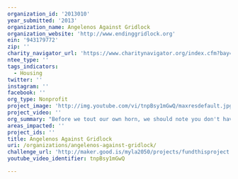 ```yaml
---
organization_id: '2013010'
year_submitted: '2013'
organization_name: Angelenos Against Gridlock
organization_website: 'http://www.endinggridlock.org'
ein: '943179772'
zip: ''
charity_navigator_url: 'https://www.charitynavigator.org/index.cfm?bay=search.profile&ein=943179772'
ntee_type: ''
tags_indicators:
  - Housing
twitter: ''
instagram: ''
facebook: ''
org_type: Nonprofit
project_image: 'http://img.youtube.com/vi/tnpBsy1mGwQ/maxresdefault.jpg'
project_video: ''
org_summary: "Before we tout our own horn, we should note you don't have to take our word for it about our achievements. Some of Los Angeles' most prominent leaders and foundations have given major donations -- and in each case, major follow-on donations -- to us, including business leaders Elon Musk (of Tesla & SpaceX fame), the David Bohnett Foundation, and Robert A. Day (of Trust Company of the West). They've found our achievements worthy of repeated funding, and we appreciate the Goldhirsh Foundation's consideration of joining the ranks of our funding partners. \n \n \n <br><br>\n \n \n KEY ACHIEVEMENTS<br>\n \n \n * Laying the groundwork for $40 billion in transportation funding: our CEO Summit at the City Club on Bunker Hill brought together prominent business leaders to get everyone together on the need to dramatically increase the momentum for change. The next day's LA Times announced the support by business leaders for a sales tax for transportation, and the LA Business Journal featured a dedicated editorial praising the event and the newfound sense of possibility. Speakers included David Fleming (recent Chair of the LA Chamber, and Chair of BizFed), Bob Lowe (Chairman/CEO of Lowe Enterprises), Pam O'Connor (Metro Board Chair), among others; event partners included Metro, the LA Chamber, and BizFed.\n \n \n <br><br>\n \n \n * Programs attracting key elected officials and policymakers. Our events have attracted leaders from the LA City Council & Mayor's Office, Santa Monica City Council, Assembly, Senate, Metro Board, etc.\n \n \n <br>\n \n \n * Raising expectations and pushing for change. From outreach to\n \n \n op-eds, our efforts have gained widespread media attention:\n \n \n <br>\n \n \n BROADCAST: CBS2, NBC4, ABC7, KCAL9, KPCC, KCRW, KABC 790, KNX 1070\n \n \n \n \n \n PRINT / ONLINE / WIRES: LA Times, LA Daily News (article & op-ed), Los Angeles Business Journal (front page article, editorial, and op-eds), Patch, LA Observed, Curbed LA, Metro's The Source, Streetsblog LA, Reddit, HuffPost, Rough & Tumble, City News Service\n \n \n <br>\n \n \n WHAT THEY'RE SAYING:\n \n \n \"We would be happy to share [Angelenos Against Gridlock's \"Transit 101\" How to Ride Guide] internally with our 30,000+ employees through our many different internal communication vehicles. We truly appreciate all of the work you are doing for all Angelenos. It is our sincere hope that we will help to accomplish some of the change you are striving towards.\" -- Ralphs Grocery Company / Food 4 Less\n \n \n <br>\n \n \n â€œIt was invigorating for me to attend last weekâ€™s rollout meetingâ€¦. It was reassuring to hear David Murphy, one of the organizers of the group, say in opening comments: â€˜Itâ€™s time to come togetherâ€¦. Enough is enough.â€™â€\x9D \n \n \n  -- Editorial by Charlie Crumpley, Editor, LA Business Journal\n \n \n \n \n \n â€œI think your sympathizers are in the millions.â€\x9D \n \n \n  -- Warren Olney, host of KCRW's â€œWhich Way, L.A.?â€\x9D, introducing us on the air. \n \n \n \n \n \n \n \n \n (Our efforts under the names Angelenos Against Gridlock, and our predecessor efforts under the name Building LA's Future are covered herein.)"
areas_impacted: ''
project_ids: ''
title: Angelenos Against Gridlock
uri: /organizations/angelenos-against-gridlock/
challenge_url: 'http://maker.good.is/myla2050/projects/fundthisproject.html'
youtube_video_identifier: tnpBsy1mGwQ

---
```

